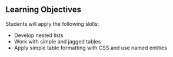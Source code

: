 ## Learning Objectives
Students will apply the following skills:
- Develop nested lists
- Work with simple and jagged tables
- Apply simple table formatting with CSS and use named entities
